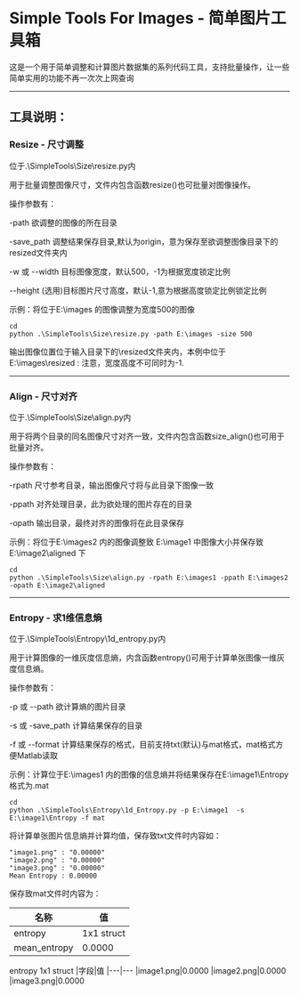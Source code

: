 # Simple Tools For Images - 简单图片工具箱

这是一个用于简单调整和计算图片数据集的系列代码工具，支持批量操作，让一些简单实用的功能不再一次次上网查询
***********

## 工具说明：

### Resize - 尺寸调整

位于.\SimpleTools\Size\resize.py内

用于批量调整图像尺寸，文件内包含函数resize()也可批量对图像操作。

操作参数有：

-path 欲调整的图像的所在目录

-save_path 调整结果保存目录,默认为origin，意为保存至欲调整图像目录下的resized文件夹内

-w 或 --width 目标图像宽度，默认500，-1为根据宽度锁定比例

--height (选用)目标图片尺寸高度，默认-1,意为根据高度锁定比例锁定比例

示例：将位于E:\images 的图像调整为宽度500的图像
```
cd
python .\SimpleTools\Size\resize.py -path E:\images -size 500
```
输出图像位置位于输入目录下的\resized文件夹内，本例中位于E:\images\resized
: 注意，宽度高度不可同时为-1.

***
### Align - 尺寸对齐

位于.\SimpleTools\Size\align.py内

用于将两个目录的同名图像尺寸对齐一致，文件内包含函数size_align()也可用于批量对齐。

操作参数有：

-rpath 尺寸参考目录，输出图像尺寸将与此目录下图像一致

-ppath 对齐处理目录，此为欲处理的图片存在的目录

-opath 输出目录，最终对齐的图像将在此目录保存

示例：将位于E:\images2 内的图像调整致 E:\image1 中图像大小并保存致E:\image2\aligned 下
```
cd
python .\SimpleTools\Size\align.py -rpath E:\images1 -ppath E:\images2 -opath E:\image2\aligned
```

***
### Entropy - 求1维信息熵

位于.\SimpleTools\Entropy\1d_entropy.py内

用于计算图像的一维灰度信息熵，内含函数entropy()可用于计算单张图像一维灰度信息熵。

操作参数有：

-p 或 --path 欲计算熵的图片目录

-s 或 -save_path 计算结果保存的目录

-f 或 --format 计算结果保存的格式，目前支持txt(默认)与mat格式，mat格式方便Matlab读取

示例：计算位于E:\images1 内的图像的信息熵并将结果保存在E:\image1\Entropy 格式为.mat
```
cd
python .\SimpleTools\Entropy\1d_Entropy.py -p E:\image1  -s E:\image1\Entropy -f mat
```

将计算单张图片信息熵并计算均值，保存致txt文件时内容如：

```
"image1.png" : "0.00000"
"image2.png" : "0.00000"
"image3.png" : "0.00000"
Mean Entropy : 0.00000
```

保存致mat文件时内容为：

|名称|值|
|---|---|
|entropy|1x1 struct|
|mean_entropy|0.0000|

entropy 1x1 struct
|字段|值
|---|---
|image1.png|0.0000
|image2.png|0.0000
|image3.png|0.0000
